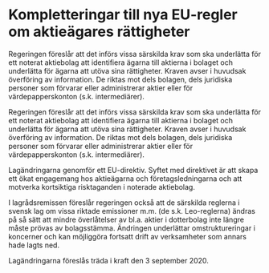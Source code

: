 # Kompletteringar till nya EU-regler om aktieägares rättigheter

Regeringen föreslår att det införs vissa särskilda krav som ska underlätta för
ett noterat aktiebolag att identifiera ägarna till aktierna i bolaget och underlätta
för ägarna att utöva sina rättigheter. Kraven avser i huvudsak överföring av
information. De riktas mot dels bolagen, dels juridiska personer som förvarar
eller administrerar aktier eller för värdepapperskonton (s.k. intermediärer).

Regeringen föreslår att det införs vissa särskilda krav som ska underlätta för
ett noterat aktiebolag att identifiera ägarna till aktierna i bolaget och underlätta
för ägarna att utöva sina rättigheter. Kraven avser i huvudsak överföring av
information. De riktas mot dels bolagen, dels juridiska personer som förvarar
eller administrerar aktier eller för värdepapperskonton (s.k. intermediärer).

Lagändringarna genomför ett EU-direktiv. Syftet med direktivet är att skapa ett ökat engagemang hos aktieägarna och företagsledningarna och att motverka kortsiktiga risktaganden i noterade aktiebolag.

I lagrådsremissen föreslår regeringen också att de särskilda reglerna i svensk lag om vissa riktade emissioner m.m. (de s.k. Leo-reglerna) ändras på så sätt att mindre överlåtelser av bl.a. aktier i dotterbolag inte längre måste prövas av bolagsstämma. Ändringen underlättar omstruktureringar i koncerner och kan möjliggöra fortsatt drift av verksamheter som annars hade lagts ned.

Lagändringarna föreslås träda i kraft den 3 september 2020.

